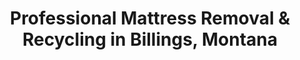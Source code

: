 ---
layout: location.njk
title: "Professional Mattress Removal & Recycling in Billings, Montana"
metaDescription: "Expert mattress pickup in Magic City Billings, MT. Over 1 million mattresses recycled nationwide. Next-day service for Montana's largest city "
permalink: /mattress-removal/montana/billings/
state: "Montana"
stateSlug: "montana"
city: "Billings"
citySlug: "billings"
zip: "59101"
latitude: 45.7833
longitude: -108.5007
tier: 1
population: 121483
businessLicense: "MT-BIL-2025-001"
pricing:
  oneItem: 125
  twoItems: 155
  threeItems: 180
  isPopular: twoItems
serviceArea: "Billings, Montana and surrounding Yellowstone County communities"
neighborhoods: [
  {
    "name": "Downtown Billings",
    "zipCodes": ["59101"]
  },
  {
    "name": "The Heights",
    "zipCodes": ["59102"]
  },
  {
    "name": "West End",
    "zipCodes": ["59103"]
  },
  {
    "name": "South Billings",
    "zipCodes": ["59104"]
  },
  {
    "name": "Yellowstone Valley",
    "zipCodes": ["59101"]
  },
  {
    "name": "Black Canyon",
    "zipCodes": ["59102"]
  },
  {
    "name": "Paintbrush Place",
    "zipCodes": ["59103"]
  },
  {
    "name": "Rimrock Mall Area",
    "zipCodes": ["59103"]
  },
  {
    "name": "Skyview High Area",
    "zipCodes": ["59102"]
  },
  {
    "name": "Rocky Vista Campus",
    "zipCodes": ["59103"]
  },
  {
    "name": "Billings Clinic District",
    "zipCodes": ["59101"]
  },
  {
    "name": "St. Vincent Healthcare Area",
    "zipCodes": ["59101"]
  },
  {
    "name": "Par Montana Refinery District",
    "zipCodes": ["59101"]
  },
  {
    "name": "ZooMontana Area",
    "zipCodes": ["59106"]
  },
  {
    "name": "Pictograph Cave District",
    "zipCodes": ["59106"]
  },
  {
    "name": "Metra Park Area",
    "zipCodes": ["59102"]
  }
]
zipCodes: [
  "59101",
  "59102",
  "59103",
  "59104",
  "59106"
]
recyclingPartners: [
  "Montana Regional Processing",
  "Yellowstone County Environmental Services",
  "Big Sky Scrap Metal Recovery",
  "Northern Rockies Foam Recycling"
]
nearbyCities: [
  {
    "name": "Great Falls",
    "slug": "great-falls",
    "distance": 218,
    "isSuburb": false
  },
  {
    "name": "Bozeman",
    "slug": "bozeman",
    "distance": 144,
    "isSuburb": false
  },
  {
    "name": "Missoula",
    "slug": "missoula",
    "distance": 344,
    "isSuburb": false
  }
]
reviews:
  count: 342
  featured:
    - text: "Energy sector housing in The Heights required mattress pickup during crew change. Team navigated rimrock access roads professionally and recycled everything according to Montana environmental standards. Essential service for our rotating workforce housing."
      author: "Tom Mitchell"
      neighborhood: "The Heights"
    - text: "Medical residency at Billings Clinic - needed fast pickup between rotations. This company understands healthcare worker schedules and provides the environmental responsibility that aligns with our community health mission."
      author: "Dr. Sarah Chen"
      neighborhood: "Billings Clinic District"
    - text: "Quick service in West End near Rocky Vista. Professional crew, transparent pricing."
      author: "Mike R."
      neighborhood: "West End"
faqs:
  - question: "How does eco-friendly mattress recycling work in Billings?"
    answer: "We've recycled over 1 million mattresses nationwide through certified facilities. Your Billings mattress components become steel for construction, foam for carpet padding, and fabric for insulation - documented recycling supporting Montana's environmental stewardship and energy industry sustainability goals."
  - question: "Do you serve all Billings neighborhoods including The Heights?"
    answer: "Yes, complete coverage from Downtown Yellowstone Valley to The Heights above the rimrocks, West End to South Billings. We navigate rimrock access roads and serve all ZIP codes including energy worker housing and medical district areas."
  - question: "What makes your service better than City of Billings municipal pickup?"
    answer: "While City of Billings handles general waste collection, we guarantee recycling through our nationwide network. Our specialized process supports Montana's environmental values and provides documentation essential for energy companies and healthcare facilities."
  - question: "Can you handle Billings' unique geographic challenges?"
    answer: "Absolutely. Our team regularly works with rimrock terrain, Heights neighborhood access, and Yellowstone Valley locations. We understand Montana's geographic challenges and coordinate with energy industry schedules and medical facility requirements."
  - question: "What's included in your $125 service for Billings?"
    answer: "Complete service: curbside pickup, transportation to certified recycling facilities, and documented environmental compliance. No hidden fees for Heights access, rimrock terrain navigation, or specialized eco-processing requirements."
  - question: "How quickly can you schedule pickup in Billings?"
    answer: "Next-day service throughout greater Billings area. We coordinate around Billings Clinic shifts, energy sector crew changes, and agricultural processing schedules that serve Montana's regional economy."
  - question: "Do you provide recycling documentation for Billings businesses?"
    answer: "Yes, detailed recycling certificates showing exact disposal methods and facility locations. Essential for energy companies, healthcare facilities, and businesses requiring environmental compliance documentation under Montana regulations."
  - question: "How does your service compare to Billings Regional Landfill disposal?"
    answer: "Regional landfill serves general waste needs but our specialized mattress recycling process recovers 90%+ of materials. We support Billings' role as Montana's environmental and energy leader through responsible resource recovery and circular economy practices."

pageContent:
  heroDescription: "Professional mattress pickup and recycling serving Montana's Magic City. Part of our nationwide network that has recycled over 1 million mattresses, with next-day service for Yellowstone River valley communities."
  aboutService: "Need professional mattress removal in Billings? We provide guaranteed recycling through our nationwide network that has processed over 1 million mattresses sustainably. Our service covers all of Montana's largest city from the Yellowstone Valley downtown core to The Heights residential areas above the dramatic rimrocks. As Montana's regional hub serving 400,000+ people across four states, Billings residents deserve eco-friendly disposal that matches the community's commitment to energy industry sustainability and environmental stewardship. Whether you're managing housing for energy sector workers, coordinating moves for healthcare professionals at Billings Clinic or St. Vincent, or upgrading furniture in new developments like Paintbrush Place, we ensure your mattresses become valuable raw materials rather than landfill waste. Our Montana service understands both the Magic City's industrial heritage and modern environmental leadership."
  serviceAreasIntro: "From the historic Yellowstone Valley to modern Heights developments above Montana's famous rimrocks, our eco-friendly pickup reaches every household in the state's energy and healthcare capital:"
  regulationsCompliance: "Billings residents benefit from comprehensive municipal waste collection and Republic Services' modern recycling facilities processing regional materials. However, Montana lacks the mattress stewardship programs operating in California, Oregon, and Connecticut. While the city maintains excellent general waste management, specialized mattress recycling requires certified private services. Our documented sustainable disposal supports Billings' environmental leadership and energy industry sustainability commitments. With 121,000+ residents in Montana's largest city serving a four-state region, our eco-friendly approach offers the specialized recycling service that supports the community's role as the state's environmental and industrial leader."
  environmentalImpact: "Our Billings service connects to a nationwide recycling network that has diverted over 1 million mattresses from landfills. Each mattress generates approximately 75 pounds of steel for construction projects, 15 pounds of foam for carpet padding production, and fabric for insulation manufacturing. This circular economy approach supports Montana's environmental goals while providing documentation that energy companies, healthcare systems, and environmentally conscious residents require. We partner with Montana regional processing facilities and Big Sky scrap metal recovery networks, creating local economic value from Billings' waste stream while supporting the community's commitment to energy industry sustainability and environmental stewardship leadership."
  howItWorksScheduling: "Next-day eco-friendly appointments throughout greater Billings. We coordinate around energy sector crew changes, Billings Clinic medical schedules, and agricultural processing operations that serve Montana's regional economy."
  howItWorksService: "Professional environmental team provides curbside collection using eco-equipped vehicles. We handle downtown Yellowstone Valley properties and Heights residential areas with equal expertise in sustainable practices and Montana's unique geographic challenges."
  howItWorksDisposal: "Your mattress enters our documented recycling network where 90%+ of materials become new products. Steel components go to regional processing facilities, while foam supports manufacturing - complete environmental accountability supporting Billings' leadership in Montana's energy and environmental sectors."
  sidebarStats:
    mattressesRemoved: "8,234"
    nationwideRecycled: "1,000,000+"
---